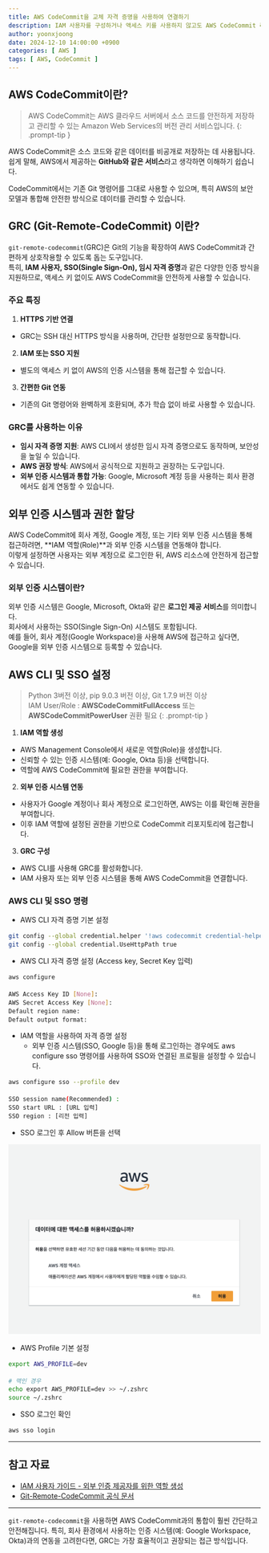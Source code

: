 ```yaml
---
title: AWS CodeCommit을 교체 자격 증명을 사용하여 연결하기
description: IAM 사용자를 구성하거나 액세스 키를 사용하지 않고도 AWS CodeCommit 리포지토리에 접근하는 방법을 정리합니다.
author: yoonxjoong
date: 2024-12-10 14:00:00 +0900
categories: [ AWS ]
tags: [ AWS, CodeCommit ]
---
```


## AWS CodeCommit이란?

> AWS CodeCommit는 AWS 클라우드 서버에서 소스 코드를 안전하게 저장하고 관리할 수 있는 Amazon Web Services의 버전 관리 서비스입니다. 
{: .prompt-tip }

AWS CodeCommit은 소스 코드와 같은 데이터를 비공개로 저장하는 데 사용됩니다.  
쉽게 말해, AWS에서 제공하는 **GitHub와 같은 서비스**라고 생각하면 이해하기 쉽습니다.

CodeCommit에서는 기존 Git 명령어를 그대로 사용할 수 있으며, 특히 AWS의 보안 모델과 통합해 안전한 방식으로 데이터를 관리할 수 있습니다.

## GRC (Git-Remote-CodeCommit) 이란?

`git-remote-codecommit`(GRC)은 Git의 기능을 확장하여 AWS CodeCommit과 간편하게 상호작용할 수 있도록 돕는 도구입니다.  
특히, **IAM 사용자, SSO(Single Sign-On), 임시 자격 증명**과 같은 다양한 인증 방식을 지원하므로, 액세스 키 없이도 AWS CodeCommit을 안전하게 사용할 수 있습니다.

### 주요 특징
1. **HTTPS 기반 연결**
  - GRC는 SSH 대신 HTTPS 방식을 사용하며, 간단한 설정만으로 동작합니다.

2. **IAM 또는 SSO 지원**
  - 별도의 액세스 키 없이 AWS의 인증 시스템을 통해 접근할 수 있습니다.

3. **간편한 Git 연동**
  - 기존의 Git 명령어와 완벽하게 호환되며, 추가 학습 없이 바로 사용할 수 있습니다.

### GRC를 사용하는 이유
- **임시 자격 증명 지원**: AWS CLI에서 생성한 임시 자격 증명으로도 동작하며, 보안성을 높일 수 있습니다.
- **AWS 권장 방식**: AWS에서 공식적으로 지원하고 권장하는 도구입니다.
- **외부 인증 시스템과 통합 가능**: Google, Microsoft 계정 등을 사용하는 회사 환경에서도 쉽게 연동할 수 있습니다.

## 외부 인증 시스템과 권한 할당

AWS CodeCommit에 회사 계정, Google 계정, 또는 기타 외부 인증 시스템을 통해 접근하려면, **IAM 역할(Role)**과 외부 인증 시스템을 연동해야 합니다.  
이렇게 설정하면 사용자는 외부 계정으로 로그인한 뒤, AWS 리소스에 안전하게 접근할 수 있습니다.

### 외부 인증 시스템이란?

외부 인증 시스템은 Google, Microsoft, Okta와 같은 **로그인 제공 서비스**를 의미합니다.   
회사에서 사용하는 SSO(Single Sign-On) 시스템도 포함됩니다.  
예를 들어, 회사 계정(Google Workspace)을 사용해 AWS에 접근하고 싶다면, Google을 외부 인증 시스템으로 등록할 수 있습니다.

## AWS CLI 및 SSO 설정
> Python 3버전 이상, pip 9.0.3 버전 이상, Git 1.7.9 버전 이상  
> IAM User/Role : **AWSCodeCommitFullAccess** 또는 **AWSCodeCommitPowerUser** 권환 필요
{: .prompt-tip }

1. **IAM 역할 생성**
  - AWS Management Console에서 새로운 역할(Role)을 생성합니다.
  - 신뢰할 수 있는 인증 시스템(예: Google, Okta 등)을 선택합니다.
  - 역할에 AWS CodeCommit에 필요한 권한을 부여합니다.

2. **외부 인증 시스템 연동**
  - 사용자가 Google 계정이나 회사 계정으로 로그인하면, AWS는 이를 확인해 권한을 부여합니다.
  - 이후 IAM 역할에 설정된 권한을 기반으로 CodeCommit 리포지토리에 접근합니다.

3. **GRC 구성**
  - AWS CLI를 사용해 GRC를 활성화합니다.
  - IAM 사용자 또는 외부 인증 시스템을 통해 AWS CodeCommit을 연결합니다.


### AWS CLI 및 SSO 명령

- AWS CLI 자격 증명 기본 설정

```bash
git config --global credential.helper '!aws codecommit credential-helper $@'
git config --global credential.UseHttpPath true
```

- AWS CLI 자격 증명 설정 (Access key, Secret Key 입력)

```bash
aws configure 

AWS Access Key ID [None]:
AWS Secret Access Key [None]: 
Default region name:
Default output format:
```

- IAM 역할을 사용하여 자격 증명 설정
  - 외부 인증 시스템(SSO, Google 등)을 통해 로그인하는 경우에도 aws configure sso 명령어를 사용하여 SSO와 연결된 프로필을 설정할 수 있습니다.

```bash
aws configure sso --profile dev

SSO session name(Recommended) :
SSO start URL : [URL 입력]
SSO region : [리전 입력]
```

- SSO 로그인 후 Allow 버튼을 선택

<img src="../assets/img/post/20241210/2024-12-10-1.png" alt="SSO Login" width="600" />  

- AWS Profile 기본 설정

```bash
export AWS_PROFILE=dev

# 맥인 경우
echo export AWS_PROFILE=dev >> ~/.zshrc
source ~/.zshrc
```

- SSO 로그인 확인

```bash
aws sso login
```


---

## 참고 자료
- [IAM 사용자 가이드 - 외부 인증 제공자를 위한 역할 생성](https://docs.aws.amazon.com/IAM/latest/UserGuide/id_roles_create_for-idp.html)
- [Git-Remote-CodeCommit 공식 문서](https://docs.aws.amazon.com/codecommit/latest/userguide/setting-up-git-remote-codecommit.html)

---

`git-remote-codecommit`을 사용하면 AWS CodeCommit과의 통합이 훨씬 간단하고 안전해집니다. 특히, 회사 환경에서 사용하는 인증 시스템(예: Google Workspace, Okta)과의 연동을 고려한다면, GRC는 가장 효율적이고 권장되는 접근 방식입니다.
